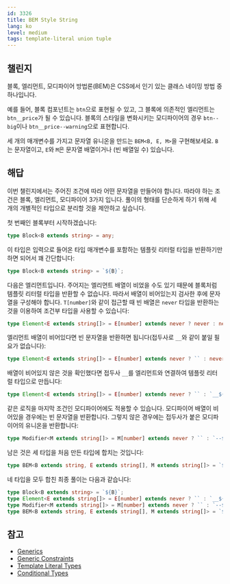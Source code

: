 ```yaml
---
id: 3326
title: BEM Style String
lang: ko
level: medium
tags: template-literal union tuple
---
```


## 챌린지

블록, 엘리먼트, 모디파이어 방법론(BEM)은 CSS에서 인기 있는 클래스 네이밍 방법 중 하나입니다.

예를 들어, 블록 컴포넌트는 `btn`으로 표현될 수 있고, 그 블록에 의존적인 엘리먼트는 `btn__price`가 될 수 있습니다. 블록의 스타일을 변화시키는 모디파이어의 경우 `btn--big`이나 `btn__price--warning`으로 표현합니다.

세 개의 매개변수를 가지고 문자열 유니온을 만드는 `BEM<B, E, M>`을 구현해보세요.
`B`는 문자열이고, `E`와 `M`은 문자열 배열이거나 (빈 배열일 수) 있습니다.

## 해답

이번 챌린지에서는 주어진 조건에 따라 어떤 문자열을 만들어야 합니다.
따라야 하는 조건은 블록, 엘리먼트, 모디파이어 3가지 입니다.
풀이의 형태를 단순하게 하기 위해 세 개의 개별적인 타입으로 분리할 것을 제안하고 싶습니다.

첫 번째인 블록부터 시작하겠습니다:

```typescript
type Block<B extends string> = any;
```

이 타입은 입력으로 들어온 타입 매개변수를 포함하는 템플릿 리터럴 타입을 반환하기만 하면 되어서 꽤 간단합니다:

```typescript
type Block<B extends string> = `${B}`;
```

다음은 엘리먼트입니다.
주어지는 엘리먼트 배열이 비었을 수도 있기 때문에 블록처럼 템플릿 리터럴 타입을 반환할 수 없습니다.
따라서 배열이 비어있는지 검사한 후에 문자열을 구성해야 합니다. `T[number]`와 같이 접근할 때 빈 배열은 `never` 타입을 반환하는 것을 이용하여 조건부 타입을 사용할 수 있습니다:

```typescript
type Element<E extends string[]> = E[number] extends never ? never : never;
```

엘리먼트 배열이 비어있다면 빈 문자열을 반환하면 됩니다(접두사로 `__`와 같이 붙일 필요가 없습니다):

```typescript
type Element<E extends string[]> = E[number] extends never ? `` : never;
```

배열이 비어있지 않은 것을 확인했다면 접두사 `__`를 엘리먼트와 연결하여 템플릿 리터럴 타입으로 만듭니다:

```typescript
type Element<E extends string[]> = E[number] extends never ? `` : `__${E[number]}`;
```

같은 로직을 마지막 조건인 모디파이어에도 적용할 수 있습니다.
모디파이어 배열이 비어있을 경우에는 빈 문자열을 반환합니다. 그렇지 않은 경우에는 접두사가 붙은 모디파이어의 유니온을 반환합니다:

```typescript
type Modifier<M extends string[]> = M[number] extends never ? `` : `--${M[number]}`;
```

남은 것은 세 타입을 처음 만든 타입에 합치는 것입니다:

```typescript
type BEM<B extends string, E extends string[], M extends string[]> = `${Block<B>}${Element<E>}${Modifier<M>}`
```

네 타입을 모두 합친 최종 풀이는 다음과 같습니다:

```typescript
type Block<B extends string> = `${B}`;
type Element<E extends string[]> = E[number] extends never ? `` : `__${E[number]}`;
type Modifier<M extends string[]> = M[number] extends never ? `` : `--${M[number]}`;
type BEM<B extends string, E extends string[], M extends string[]> = `${Block<B>}${Element<E>}${Modifier<M>}`;
```

## 참고

- [Generics](https://www.typescriptlang.org/docs/handbook/2/generics.html)
- [Generic Constraints](https://www.typescriptlang.org/docs/handbook/2/generics.html#generic-constraints)
- [Template Literal Types](https://www.typescriptlang.org/docs/handbook/2/template-literal-types.html)
- [Conditional Types](https://www.typescriptlang.org/docs/handbook/2/conditional-types.html)
